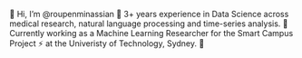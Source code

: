 👋 Hi, I’m @roupenminassian
👀 3+ years experience in Data Science across medical research, natural language processing and time-series analysis.
🧠 Currently working as a Machine Learning Researcher for the Smart Campus Project ⚡️ at the Univeristy of Technology, Sydney. 🌱
